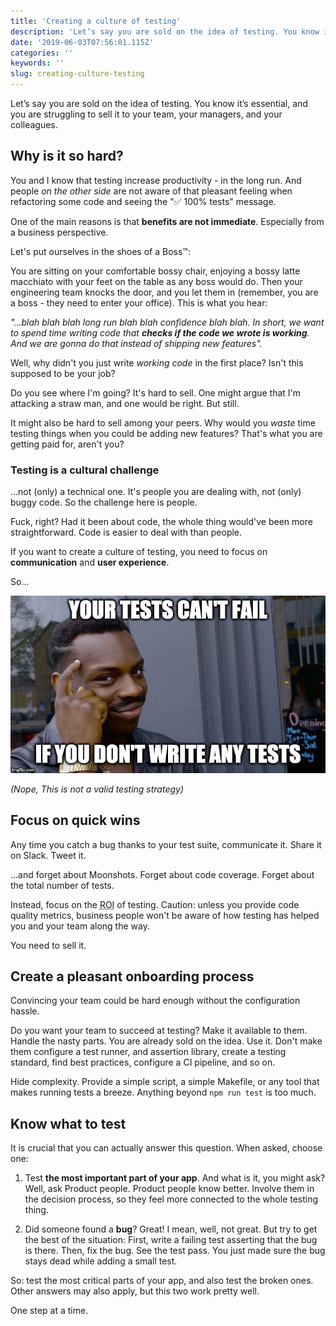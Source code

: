 ```yaml
---
title: 'Creating a culture of testing'
description: 'Let’s say you are sold on the idea of testing. You know it’s important, and you are struggling selling it to your team, your managers, your colleagues. Why is that?'
date: '2019-06-03T07:56:01.115Z'
categories: ''
keywords: ''
slug: creating-culture-testing
---
```


Let’s say you are sold on the idea of testing. You know it’s essential, and you are struggling to sell it to your team, your managers, and your colleagues.

## Why is it so hard?

You and I know that testing increase productivity - in the long run. And people _on the other side_ are not aware of that pleasant feeling when refactoring some code and seeing the "✅ 100% tests" message.

One of the main reasons is that **benefits are not immediate**. Especially from a business perspective.

Let's put ourselves in the shoes of a Boss™:

You are sitting on your comfortable bossy chair, enjoying a bossy latte macchiato with your feet on the table as any boss would do. Then your engineering team knocks the door, and you let them in (remember, you are a boss - they need to enter your office). This is what you hear:

_"...blah blah blah long run blah blah confidence blah blah. In short, we want to spend time writing code that **checks if the code we wrote is working**. And we are gonna do that instead of shipping new features"._

Well, why didn't you just write _working code_ in the first place? Isn't this supposed to be your job?

Do you see where I'm going? It's hard to sell. One might argue that I'm attacking a straw man, and one would be right. But still.

It might also be hard to sell among your peers. Why would you _waste_ time testing things when you could be adding new features? That's what you are getting paid for, aren't you?

### Testing is a cultural challenge

...not (only) a technical one. It's people you are dealing with, not (only) buggy code. So the challenge here is people.

Fuck, right? Had it been about code, the whole thing would've been more straightforward. Code is easier to deal with than people.

If you want to create a culture of testing, you need to focus on **communication** and **user experience**.

So...


![Testing meme: "You can't have failing tests if you don't write any tests"](./tests-meme.jpg)

_(Nope, This is not a valid testing strategy)_


## Focus on quick wins

Any time you catch a bug thanks to your test suite, communicate it. Share it on Slack. Tweet it.

...and forget about Moonshots. Forget about code coverage. Forget about the total number of tests.

Instead, focus on the <abbr title="Return of Investment">ROI</abbr> of testing. Caution: unless you provide code quality metrics, business people won't be aware of how testing has helped you and your team along the way. 

You need to sell it.


## Create a pleasant onboarding process

Convincing your team could be hard enough without the configuration hassle.

Do you want your team to succeed at testing? Make it available to them. Handle the nasty parts. You are already sold on the idea. Use it. Don't make them configure a test runner, and assertion library, create a testing standard, find best practices, configure a CI pipeline, and so on.

Hide complexity. Provide a simple script, a simple Makefile, or any tool that makes running tests a breeze. Anything beyond `npm run test` is too much.

## Know what to test

It is crucial that you can actually answer this question. When asked, choose one:

1. Test **the most important part of your app**. And what is it, you might ask? Well, ask Product people. Product people know better. Involve them in the decision process, so they feel more connected to the whole testing thing.

2. Did someone found a **bug**? Great! I mean, well, not great. But try to get the best of the situation: First, write a failing test asserting that the bug is there. Then, fix the bug. See the test pass. You just made sure the bug stays dead while adding a small test.

So: test the most critical parts of your app, and also test the broken ones. Other answers may also apply, but this two work pretty well.

One step at a time.
